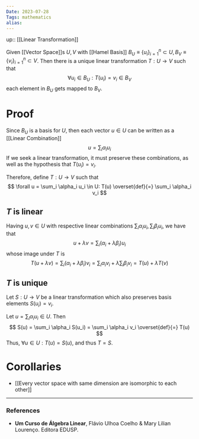 ```yaml
---
Date: 2023-07-28
Tags: mathematics
alias: 
---
```

up:: [[Linear Transformation]]

Given [[Vector Space]]s $U, V$ with [[Hamel Basis]] $B_U \equiv \{u_i\}_{i=1}^n \subset U, B_V \equiv \{v_i\}_{i=1}^n \subset V$. Then there is a unique linear transformation $T: U \to V$ such that 
$$
\forall u_i \in B_U: T(u_i) = v_i \in B_V
$$
each element in $B_U$ gets mapped to $B_V$.

# Proof
Since $B_U$ is a basis for $U$, then each vector $u \in U$ can be written as a [[Linear Combination]]
$$
u = \sum_i \alpha_i u_i
$$
If we seek a linear transformation, it must preserve these combinations, as well as the hypothesis that $T(u_i) = v_i$. 

Therefore, define $T:U \to V$ such that
$$
\forall u  = \sum_i \alpha_i u_i \in U: T(u) \overset{def}{=} \sum_i \alpha_i v_i
$$
## $T$ is linear
Having $u, v \in U$ with respective linear combinations $\sum_i \alpha_i u_i, \sum_i \beta_i u_i$, we have that
$$
u + \lambda v = \sum_i (\alpha_i + \lambda \beta_i) u_i
$$
whose image under $T$ is
$$
T(u+\lambda v) = \sum_i (\alpha_i + \lambda \beta_i) v_i = \sum_i \alpha_i v_i + \lambda \sum_i \beta_i v_i = T(u) + \lambda T(v)
$$
## $T$ is unique
Let $S: U \to V$ be a linear transformation which also preserves basis elements $S(u_i) = v_i$.

Let $u = \sum_i \alpha_i u_i \in U$. Then
$$
S(u) = \sum_i \alpha_i S(u_i) = \sum_i \alpha_i v_i \overset{def}{=} T(u)
$$
Thus, $\forall u \in U: T(u) = S(u)$, and thus $T = S$.

# Corollaries
- [[Every vector space with same dimension are isomorphic to each other]]

---
### References
- **Um Curso de Álgebra Linear**, Flávio Ulhoa Coelho & Mary Lilian Lourenço. Editora EDUSP.
